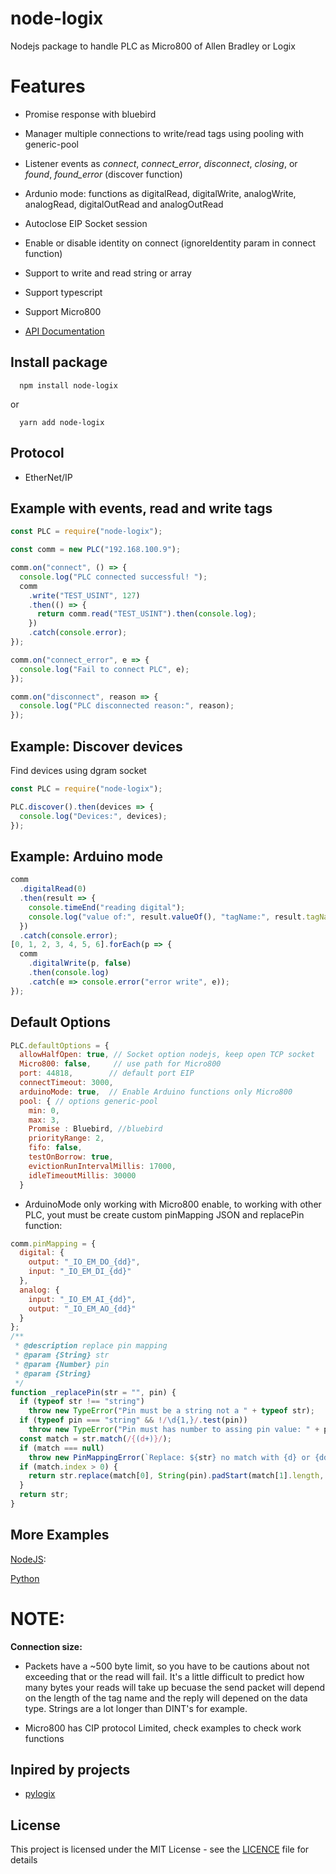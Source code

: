 # node-logix

Nodejs package to handle PLC as Micro800 of Allen Bradley or Logix

# Features

- Promise response with bluebird

- Manager multiple connections to write/read tags using pooling with generic-pool

- Listener events as _connect_, _connect_error_, _disconnect_, _closing_, or _found_, _found_error_ (discover function)

- Ardunio mode: functions as digitalRead, digitalWrite, analogWrite, analogRead, digitalOutRead and analogOutRead

- Autoclose EIP Socket session

- Enable or disable identity on connect (ignoreIdentity param in connect function)

- Support to write and read string or array

- Support typescript

- Support Micro800

- [API Documentation](http://punisher97.github.io/node-logix/)

## Install package

```
  npm install node-logix
```

or

```
  yarn add node-logix
```

## Protocol

- EtherNet/IP

## Example with events, read and write tags

```js
const PLC = require("node-logix");

const comm = new PLC("192.168.100.9");

comm.on("connect", () => {
  console.log("PLC connected successful! ");
  comm
    .write("TEST_USINT", 127)
    .then(() => {
      return comm.read("TEST_USINT").then(console.log);
    })
    .catch(console.error);
});

comm.on("connect_error", e => {
  console.log("Fail to connect PLC", e);
});

comm.on("disconnect", reason => {
  console.log("PLC disconnected reason:", reason);
});
```

## Example: Discover devices

Find devices using dgram socket

```js
const PLC = require("node-logix");

PLC.discover().then(devices => {
  console.log("Devices:", devices);
});
```

## Example: Arduino mode

```js
comm
  .digitalRead(0)
  .then(result => {
    console.timeEnd("reading digital");
    console.log("value of:", result.valueOf(), "tagName:", result.tagName);
  })
  .catch(console.error);
[0, 1, 2, 3, 4, 5, 6].forEach(p => {
  comm
    .digitalWrite(p, false)
    .then(console.log)
    .catch(e => console.error("error write", e));
});
```

## Default Options

```js
PLC.defaultOptions = {
  allowHalfOpen: true, // Socket option nodejs, keep open TCP socket
  Micro800: false,     // use path for Micro800
  port: 44818,        // default port EIP
  connectTimeout: 3000,
  arduinoMode: true,  // Enable Arduino functions only Micro800
  pool: { // options generic-pool
    min: 0,
    max: 3,
    Promise : Bluebird, //bluebird
    priorityRange: 2,
    fifo: false,
    testOnBorrow: true,
    evictionRunIntervalMillis: 17000,
    idleTimeoutMillis: 30000
  }
```

- ArduinoMode only working with Micro800 enable, to working with other PLC, yout must be create custom pinMapping JSON and replacePin function:

```js
comm.pinMapping = {
  digital: {
    output: "_IO_EM_DO_{dd}",
    input: "_IO_EM_DI_{dd}"
  },
  analog: {
    input: "_IO_EM_AI_{dd}",
    output: "_IO_EM_AO_{dd}"
  }
};
/**
 * @description replace pin mapping
 * @param {String} str
 * @param {Number} pin
 * @param {String}
 */
function _replacePin(str = "", pin) {
  if (typeof str !== "string")
    throw new TypeError("Pin must be a string not a " + typeof str);
  if (typeof pin === "string" && !/\d{1,}/.test(pin))
    throw new TypeError("Pin must has number to assing pin value: " + pin);
  const match = str.match(/{(d+)}/);
  if (match === null)
    throw new PinMappingError(`Replace: ${str} no match with {d} or {dd}`);
  if (match.index > 0) {
    return str.replace(match[0], String(pin).padStart(match[1].length, "0"));
  }
  return str;
}
```

## More Examples

[NodeJS](https://github.com/punisher97/node-logix/tree/master/examples):

[Python](https://github.com/dmroeder/pylogix/tree/master/pylogix/examples)

# NOTE:

**Connection size:**

- Packets have a ~500 byte limit, so you have to be cautions
  about not exceeding that or the read will fail. It's a little
  difficult to predict how many bytes your reads will take up becuase
  the send packet will depend on the length of the tag name and the
  reply will depened on the data type. Strings are a lot longer than
  DINT's for example.

- Micro800 has CIP protocol Limited, check examples to check work functions

## Inpired by projects

- [pylogix](https://github.com/dmroeder/pylogix)

## License

This project is licensed under the MIT License - see the [LICENCE](https://github.com/cmseaton42/node-ethernet-ip/blob/master/LICENSE) file for details
